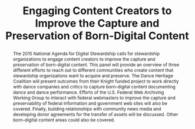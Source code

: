 ---
abstract: The 2015 National Agenda for Digital Stewardship calls for stewardship organizations
  to engage content creators to improve the capture and preservation of born-digital
  content. This panel will provide an overview of three different efforts to reach
  out to different communities who create content that stewardship organizations want
  to acquire and preserve. The Dance Heritage Coalition will present outcomes from
  their Knight funded project to work directly with dance companies and critics to
  capture born-digital content documenting dance and dance performance. Efforts of
  the U.S. Federal Web Archiving Working Group to interact with federal webmasters
  to improve the capture and preservability of federal information and government
  web sites will also be covered. Finally, building relationships with community news
  media and developing donor agreements for the transfer of assets will be discussed.
  Other born-digital content areas could also be covered.
creators:
- Smith, Imogen
- Walls, David
- Halbert, Martin
- Potter, Abigail
date: null
document_url: https://services.phaidra.univie.ac.at/api/object/o:429531/download
grand_parent: iPRES
institutions: []
keywords:
- digital preservation
- digital curation
- chapel hill
landing_page_url: https://phaidra.univie.ac.at/o:429531
language: eng
layout: publication
license: CC BY 4.0 International
notes_url: null
parent: iPRES 2015
publication_type: paper
size: 289976
slides_url: null
source_name: iPRES
title: Engaging Content Creators to Improve the Capture and Preservation of Born-Digital
  Content
year: 2015
---